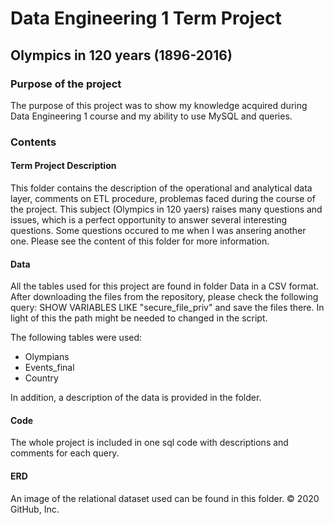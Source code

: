 # Data Engineering 1 Term Project

## Olympics in 120 years (1896-2016)

### Purpose of the project

The purpose of this project was to show my knowledge acquired during Data Engineering 1 course and my ability to use MySQL and queries.

### Contents 

#### Term Project Description

This folder contains the description of the operational and analytical data layer, comments on ETL procedure, problemas faced during the course of the project. This subject (Olympics in 120 yaers) raises many questions and issues, which is a perfect opportunity to answer several interesting questions. Some questions occured to me when I was ansering another one. Please see the content of this folder for more information.

#### Data

All the tables used for this project are found in folder Data in a CSV format. After downloading the files from the repository, please check the following query: SHOW VARIABLES LIKE "secure_file_priv" and save the files there. In light of this the path might be needed to changed in the script.

The following tables were used:
* Olympians
* Events_final
* Country

In addition, a description of the data is provided in the folder.

#### Code

The whole project is included in one sql code with descriptions and comments for each query. 


#### ERD

An image of the relational dataset used can be found in this folder.
© 2020 GitHub, Inc.
